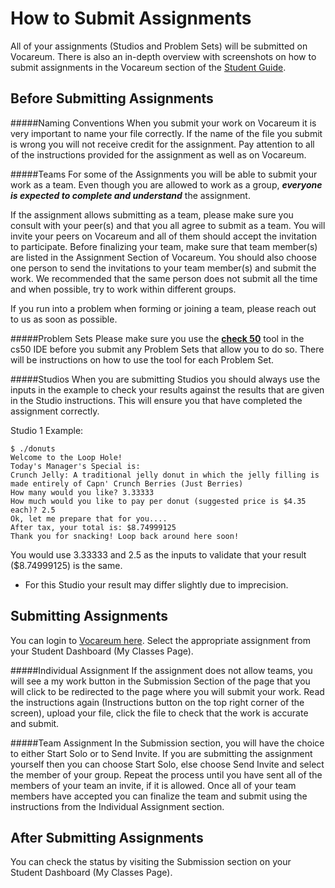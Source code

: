 # How to Submit Assignments


All of your assignments (Studios and Problem Sets) will be submitted on Vocareum.  There is also an in-depth overview with screenshots on how to submit assignments in the Vocareum section of the 
<a href="https://docs.google.com/document/d/1E72HS409WnV_Ss6VNfzbX9WSYjOqKIJ1d_QtdZpb9xI/edit?usp=sharing" target="_blank">Student Guide</a>. 

## Before Submitting Assignments

#####Naming Conventions
When you submit your work on Vocareum it is very important to name your file correctly.  If the name of the file you submit is wrong you will not receive credit for the assignment.  Pay attention to all of the instructions provided for the assignment as well as on Vocareum.

#####Teams
For some of the Assignments you will be able to submit your work as a team.  Even though you are allowed to work as a group, **_everyone is expected to complete and understand_** the assignment. 
  
If the assignment allows submitting as a team, please make sure you consult with your peer(s) and that you all agree to submit as a team.  You will invite your peers on Vocareum and all of them should accept the invitation to participate.  Before finalizing your team, make sure that team member(s) are listed in the Assignment Section of Vocareum. You should also choose one person to send the invitations to your team member(s) and submit the work. We recommended that the same person does not submit all the time and when possible, try to work within different groups.

If you run into a problem when forming or joining a team, please reach out to us as soon as possible.

#####Problem Sets
Please make sure you use the <a href="http://cdn.cs50.net/2015/fall/psets/1/pset1/pset1.html#cs50_check" target="_blank"><b>check 50</b></a> tool in the cs50 IDE before you submit any Problem Sets that allow you to do so.  There will be instructions on how to use the tool for each Problem Set.

#####Studios
When you are submitting Studios you should always use the inputs in the example to check your results against the results that are given in the Studio instructions. This will ensure you that have completed the assignment correctly.
  
Studio 1 Example:
```nohighlight
$ ./donuts
Welcome to the Loop Hole!
Today's Manager's Special is:
Crunch Jelly: A traditional jelly donut in which the jelly filling is made entirely of Capn' Crunch Berries (Just Berries)
How many would you like? 3.33333
How much would you like to pay per donut (suggested price is $4.35 each)? 2.5
Ok, let me prepare that for you....
After tax, your total is: $8.74999125
Thank you for snacking! Loop back around here soon!
```
You would use 3.33333 and 2.5 as the inputs to validate that your result ($8.74999125) is the same. 
  
* For this Studio your result may differ slightly due to imprecision.
  
## Submitting Assignments  
You can login to <a href="https://labs.vocareum.com/home/login.php" target="_blank">Vocareum here</a>.  Select the appropriate assignment from your Student Dashboard (My Classes Page).

#####Individual Assignment
If the assignment does not allow teams, you will see a my work button in the Submission Section of the page that you will click to be redirected to the page where you will submit your work. Read the instructions again (Instructions button on the top right corner of the screen),  upload your file, click the file to check that the work is accurate and submit.

#####Team Assignment
In the Submission section, you will have the choice to either Start Solo or to Send Invite.  If you are submitting the assignment yourself then you can choose Start Solo, else choose Send Invite and select the member of your group.  Repeat the process until you have sent all of the members of your team an invite, if it is allowed. Once all of your team members have accepted you can finalize the team and submit using the instructions from the Individual Assignment section.

## After Submitting Assignments

You can check the status by visiting the Submission section on your Student Dashboard (My Classes Page).
